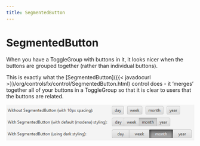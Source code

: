 ```yaml
---
title: SegmentedButton
---
```

# SegmentedButton
When you have a ToggleGroup with buttons in it, it looks nicer when the buttons are grouped together (rather than individual buttons).

This is exactly what the [SegmentedButton]({{< javadocurl >}}/org/controlsfx/control/SegmentedButton.html) control does - 
it ‘merges’ together all of your buttons in a ToggleGroup so that it is clear to users that the buttons are related.

![SegmentedButton](/images/features/segmentedButton.png "A SegmentedButton Control")